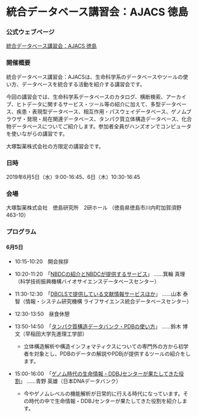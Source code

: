 # 統合データベース講習会：AJACS 徳島

### 公式ウェブページ
[統合データベース講習会：AJACS 徳島](https://biosciencedbc.jp/event/ajacs/ajacs76)  

### 開催概要
統合データベース講習会：AJACSは、生命科学系のデータベースやツールの使い方、データベースを統合する活動を紹介する講習会です。

今回の講習会では、生命科学系データベースのカタログ、横断検索、アーカイブ、ヒトデータに関するサービス・ツール等の紹介に加えて、多型データベース、疾患・表現型データベース、相互作用・パスウェイデータベース、ゲノムブラウザ・発現・局在関連データベース、タンパク質立体構造データベース、化合物データベースについてご紹介します。参加者全員がハンズオンでコンピュータを使いながらの講習です。

大塚製薬株式会社の方限定の講習会です。

### 日時
2019年6月5日（水）9:00-16:45、6日（木）10:30-16:45

### 会場
大塚製薬株式会社　徳島研究所　2研ホール 
（徳島県徳島市川内町加賀須野463-10）

### プログラム
#### 6月5日
- 10:15-10:20　開会挨拶

- 10:20-11:20　「[NBDCの紹介とNBDCが提供するサービス](01_minowa)」
……箕輪 真理（科学技術振興機構バイオサイエンスデータベースセンター）

- 11:30-12:30　「[DBCLSで提供している文献情報サービスほか](02_yamamoto)」
……山本 泰智（情報・システム研究機構 ライフサイエンス統合データベースセンター）

- 12:30-13:50　昼食休憩

- 13:50-14:50　「[タンパク質構造データバンク・PDBの使い方](03_suzuki)」
……鈴木 博文（早稲田大学先進理工学部）
  - 立体構造解析や構造インフォマティクスについての専門外の方から初学者を対象とし、PDBのデータの解説やPDBjが提供するツールの紹介をします。

- 15:00-16:00　「[ゲノム時代の生命情報・DDBJセンターが果たしてきた役割](04_aono)」
……青野 英雄（日本DNAデータバンク）
  - 今やゲノムレベルの機能解析が日常的に行える時代になっています。その時代の中で生命情報・DDBJセンターが果たしてきた役割を紹介します。
